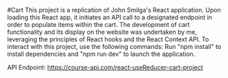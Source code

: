 #C a r t 
This project is a replication of John Smilga's React application. Upon loading this React app, 
it initiates an API call to a designated endpoint in order to populate items within the cart. 
The development of cart functionality and its display on the website was undertaken by me, 
leveraging the principles of React hooks and the React Context API.
To interact with this project, use the following commands: 
Run "npm install" to install dependencies and "npm run dev" to launch the application.

API Endpoint: https://course-api.com/react-useReducer-cart-project
